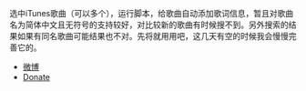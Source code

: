 选中iTunes歌曲（可以多个），运行脚本，给歌曲自动添加歌词信息，暂且对歌曲名为简体中文且无符号的支持较好，对比较新的歌曲有时候搜不到。另外搜索的结果如果有同名歌曲可能结果也不对。先将就用用吧，这几天有空的时候我会慢慢完善它的。
* [微博][1]
* [Donate][2]

[1]:http://weibo.com/philcai 
[2]:http://me.alipay.com/philcai